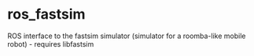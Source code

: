 ros_fastsim
===========

ROS interface to the fastsim simulator (simulator for a roomba-like mobile robot) - requires libfastsim
